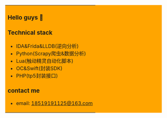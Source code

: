 
<table bgcolor=orange>
  <tr>
    <td > 
      
### Hello guys 👋


### Technical stack

- IDA&Frida&LLDB(逆向分析)
- Python(Scrapy爬虫&数据分析)
- Lua(触动精灵自动化脚本)
- OC&Swift(封装SDK)
- PHP(tp5封装接口)

### contact me
- email: 18519191125@163.com

      
    </td>
  </tr>
 </table>
